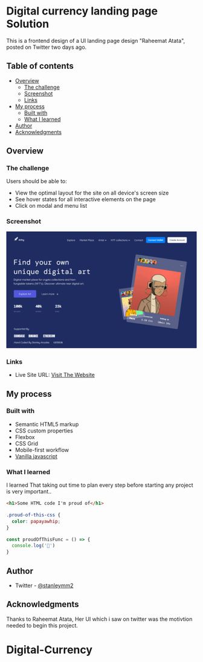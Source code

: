# Digital currency landing page Solution

This is a frontend design of a UI landing page design "Raheemat Atata", posted on Twitter two days ago. 


## Table of contents

- [Overview](#overview)
  - [The challenge](#the-challenge)
  - [Screenshot](#screenshot)
  - [Links](#links)
- [My process](#my-process)
  - [Built with](#built-with)
  - [What I learned](#what-i-learned)
- [Author](#author)
- [Acknowledgments](#acknowledgments)


## Overview

### The challenge

Users should be able to: 

- View the optimal layout for the site on all device's screen size
- See hover states for all interactive elements on the page
- Click on modal and menu list


### Screenshot

![](./images/NFT%20WEBSITE.png)


### Links

- Live Site URL: [Visit The Website ](https://your-live-site-url.com)

## My process

### Built with

- Semantic HTML5 markup
- CSS custom properties
- Flexbox
- CSS Grid
- Mobile-first workflow
- [Vanilla javascript](https://javascript.com) 


### What I learned

I learned That taking out time to plan every step before starting any project is very important..

```html
<h1>Some HTML code I'm proud of</h1>
```
```css
.proud-of-this-css {
  color: papayawhip;
}
```
```js
const proudOfThisFunc = () => {
  console.log('🎉')
}
```

## Author

- Twitter - [@stanleymm2](https://www.twitter.com/stanleymm2)


## Acknowledgments

Thanks to Raheemat Atata, Her UI which i saw on twitter was the motivtion needed to begin this project.

# Digital-Currency
